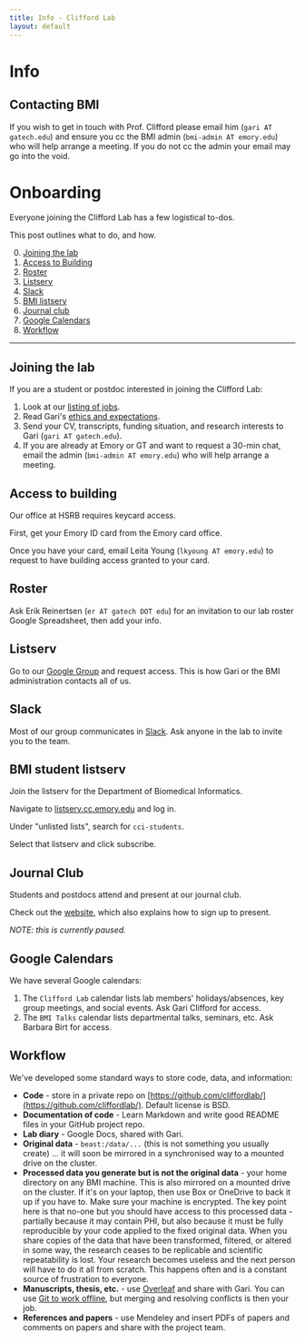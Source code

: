 ```yaml
---
title: Info - Clifford Lab
layout: default
---
```


<div class="jumbotron">
        <h1>Info</h1>
</div>

## Contacting BMI

If you wish to get in touch with Prof. Clifford please email him (`gari AT gatech.edu`) and ensure you cc the BMI admin (`bmi-admin AT emory.edu`) who will help arrange a meeting. If you do not cc the admin your email may go into the void.


# Onboarding

Everyone joining the Clifford Lab has a few logistical to-dos.

This post outlines what to do, and how.

0. [Joining the lab](#joining-the-lab)
1. [Access to Building](#access-to-building)
2. [Roster](#roster)
3. [Listserv](#listserv)
4. [Slack](#slack)
5. [BMI listserv](#bmi-listserv)
6. [Journal club](#journal-club)
7. [Google Calendars](#google-calendars)
8. [Workflow](#workflow)

---

## Joining the lab

If you are a student or postdoc interested in joining the Clifford Lab:

1. Look at our [listing of jobs](http://gdclifford.info/jobs).
2. Read Gari's [ethics and expectations](http://gdclifford.info/ethics).
3. Send your CV, transcripts, funding situation, and research interests to Gari (`gari AT gatech.edu`).
4. If you are already at Emory or GT and want to request a 30-min chat, email the admin (`bmi-admin AT emory.edu`) who will help arrange a meeting.


## Access to building

Our office at HSRB requires keycard access.

First, get your Emory ID card from the Emory card office.

Once you have your card, email Leita Young (`lkyoung AT emory.edu`) to request to have building access granted to your card.


## Roster

Ask Erik Reinertsen (`er AT gatech DOT edu`) for an invitation to our lab roster Google Spreadsheet, then add your info.


## Listserv

Go to our [Google Group](https://groups.google.com/d/forum/cliffordgroup) and request access. This is how Gari or the BMI administration contacts all of us.


## Slack

Most of our group communicates in [Slack](http://slack.com). Ask anyone in the lab to invite you to the team.


## BMI student listserv

Join the listserv for the Department of Biomedical Informatics.

Navigate to [listserv.cc.emory.edu](http://listserv.cc.emory.edu) and log in.

Under "unlisted lists", search for `cci-students`.

Select that listserv and click subscribe.


## Journal Club

Students and postdocs attend and present at our journal club.

Check out the [website](http://nematilab.info/bmijc/), which also explains how to sign up to present.

*NOTE: this is currently paused.*


## Google Calendars

We have several Google calendars:

1. The `Clifford Lab` calendar lists lab members' holidays/absences, key group meetings, and social events. Ask Gari Clifford for access.
2. The `BMI Talks` calendar lists departmental talks, seminars, etc. Ask Barbara Birt for access.


## Workflow

We've developed some standard ways to store code, data, and information:

+ **Code** - store in a private repo on [https://github.com/cliffordlab/](https://github.com/cliffordlab/). Default license is BSD.
+ **Documentation of code** - Learn Markdown and write good README files in your GitHub project repo.
+ **Lab diary** - Google Docs, shared with Gari.  
+ **Original data** - `beast:/data/...` (this is not something you usually create) ... it will soon be mirrored in a synchronised way to a mounted drive on the cluster.
+ **Processed data you generate but is not the original data** - your home directory on any BMI machine. This is also mirrored on a mounted drive on the cluster. If it's on your laptop, then use Box or OneDrive to back it up if you have to. Make sure your machine is encrypted. The key point here is that no-one but you should have access to this processed data - partially because it may contain PHI, but also because it must be fully reproducible by your code applied to the fixed original data. When you share copies of the data that have been transformed, filtered, or altered in some way, the research ceases to be replicable and scientific repeatability is lost. Your research becomes useless and the next person will have to do it all from scratch. This happens often and is a constant source of frustration to everyone.
+ **Manuscripts, thesis, etc.** - use [Overleaf](https://overleaf.com) and share with Gari. You can use [Git to work offline](https://www.overleaf.com/blog/195-new-collaborate-online-and-offline-with-overleaf-and-git-beta), but merging and resolving conflicts is then your job.  
+ **References and papers** - use Mendeley and insert PDFs of papers and comments on papers and share with the project team.
